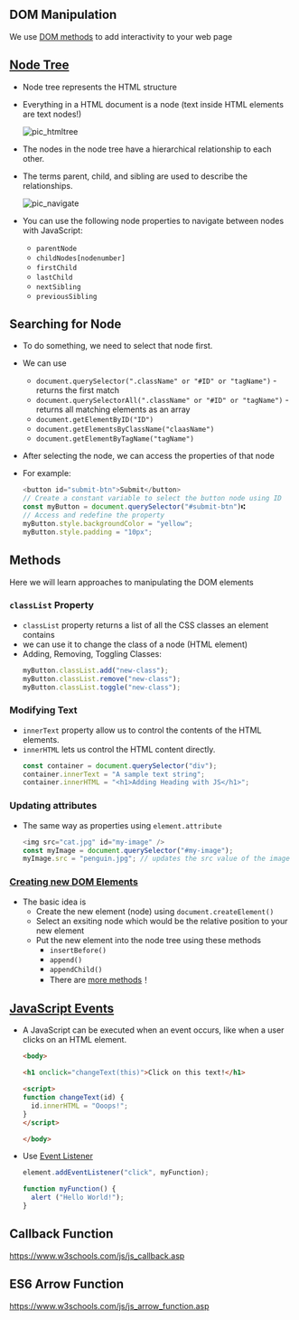 ## DOM Manipulation
We use [DOM methods](https://www.w3schools.com/js/js_htmldom_methods.asp) to add interactivity to your web page

## [Node Tree](https://www.w3schools.com/js/js_htmldom_navigation.asp)
- Node tree represents the HTML structure
- Everything in a HTML document is a node (text inside HTML elements are text nodes!)
  
  ![pic_htmltree](https://github.com/user-attachments/assets/89272224-4ec8-4ea5-bd61-9e4ec7dd710e)
- The nodes in the node tree have a hierarchical relationship to each other.
- The terms parent, child, and sibling are used to describe the relationships.

  ![pic_navigate](https://github.com/user-attachments/assets/cfb502b2-03fe-4cfb-96d2-3317ed51c975)

- You can use the following node properties to navigate between nodes with JavaScript:
  - ```parentNode```
  - ```childNodes[nodenumber]```
  - ```firstChild```
  - ```lastChild```
  - ```nextSibling```
  - ```previousSibling```

## Searching for Node
- To do something, we need to select that node first.
- We can use
  - ```document.querySelector(".className" or "#ID" or "tagName")``` - returns the first match
  - ```document.querySelectorAll(".className" or "#ID" or "tagName")``` - returns all matching elements as an array
  - ```document.getElementByID("ID")```
  - ```document.getElementsByClassName("claasName")```
  - ```document.getElementByTagName("tagName")```
 
- After selecting the node, we can access the properties of that node
- For example:
  ``` javascript
  <button id="submit-btn">Submit</button>
  // Create a constant variable to select the button node using ID
  const myButton = document.querySelector("#submit-btn")⑆
  // Access and redefine the property
  myButton.style.backgroundColor = "yellow";
  myButton.style.padding = "10px";
  ```

## Methods
Here we will learn approaches to manipulating the DOM elements
### ```classList``` Property
- ```classList``` property returns a list of all the CSS classes an element contains
- we can use it to change the class of a node (HTML element)
- Adding, Removing, Toggling Classes:
  ``` javascript
  myButton.classList.add("new-class");
  myButton.classList.remove("new-class");
  myButton.classList.toggle("new-class");
  ```

### Modifying Text
- ```innerText``` property allow us to control the contents of the HTML elements.
- ```innerHTML``` lets us control the HTML content directly.
  ```javascript
  const container = document.querySelector("div");
  container.innerText = "A sample text string";
  container.innerHTML = "<h1>Adding Heading with JS</h1>";
  ```

### Updating attributes
- The same way as properties using ```element.attribute```
  ```javascript
  <img src="cat.jpg" id="my-image" />
  const myImage = document.querySelector("#my-image");
  myImage.src = "penguin.jpg"; // updates the src value of the image
  ```

### [Creating new DOM Elements](https://www.w3schools.com/js/js_htmldom_nodes.asp)
- The basic idea is
  - Create the new element (node) using ```document.createElement()```
  - Select an exsiting node which would be the relative position to your new element
  - Put the new element into the node tree using these methods
    - ```insertBefore()```
    - ```append()```
    - ```appendChild()```
    - There are [more methods](https://www.w3schools.com/jsrEF/dom_obj_all.asp)！
   
## [JavaScript Events](https://www.w3schools.com/js/js_htmldom_events.asp)
- A JavaScript can be executed when an event occurs, like when a user clicks on an HTML element.
  ```html
  <body>

  <h1 onclick="changeText(this)">Click on this text!</h1>

  <script>
  function changeText(id) {
    id.innerHTML = "Ooops!";
  }
  </script>

  </body>
  ```

- Use [Event Listener](https://www.w3schools.com/js/js_htmldom_eventlistener.asp)
  ```javascript
  element.addEventListener("click", myFunction);

  function myFunction() {
    alert ("Hello World!");
  }
  ```  

## Callback Function
https://www.w3schools.com/js/js_callback.asp

## ES6 Arrow Function
https://www.w3schools.com/js/js_arrow_function.asp











